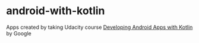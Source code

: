 # android-with-kotlin
Apps created by taking Udacity course [Developing Android Apps with Kotlin](https://www.udacity.com/course/developing-android-apps-with-kotlin--ud9012) by Google
